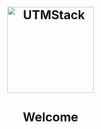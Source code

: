 <h1 align="center">
  <br>
  <a href="#"><img src="https://github.com/user-attachments/assets/0db24921-ae95-4a48-aca8-d649440cd804" width="200px" alt="UTMStack"></a>
</h1>

<h1 align="center">Welcome</h1>


